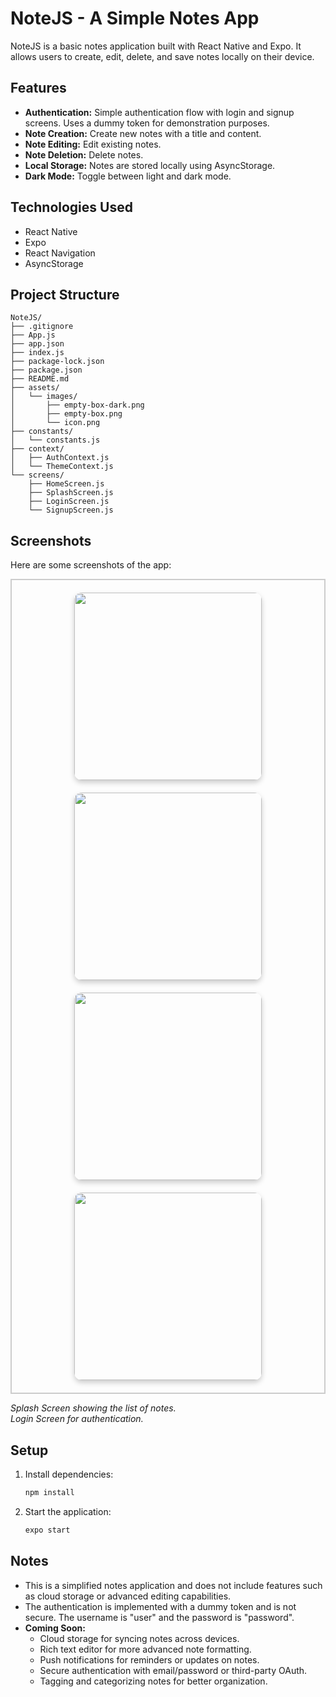 # NoteJS - A Simple Notes App

NoteJS is a basic notes application built with React Native and Expo. It allows users to create, edit, delete, and save notes locally on their device.

## Features

*   **Authentication:** Simple authentication flow with login and signup screens. Uses a dummy token for demonstration purposes.
*   **Note Creation:** Create new notes with a title and content.
*   **Note Editing:** Edit existing notes.
*   **Note Deletion:** Delete notes.
*   **Local Storage:** Notes are stored locally using AsyncStorage.
*   **Dark Mode:** Toggle between light and dark mode.

## Technologies Used

*   React Native
*   Expo
*   React Navigation
*   AsyncStorage

## Project Structure

```
NoteJS/
├── .gitignore
├── App.js
├── app.json
├── index.js
├── package-lock.json
├── package.json
├── README.md
├── assets/
│   └── images/
│       ├── empty-box-dark.png
│       ├── empty-box.png
│       └── icon.png
├── constants/
│   └── constants.js
├── context/
│   ├── AuthContext.js
│   └── ThemeContext.js
└── screens/
    ├── HomeScreen.js
    ├── SplashScreen.js
    ├── LoginScreen.js
    └── SignupScreen.js

```



## Screenshots

Here are some screenshots of the app:

<div style="display: flex; flex-wrap: wrap; justify-content: center; gap: 20px; padding: 20px; border: 2px solid #ccc;">
  <img src="assets/images/apps/SplashScreen.png" width="300" 
       style="border-radius: 12px; box-shadow: 0 4px 8px rgba(0,0,0,0.2);" />
  <img src="assets/images/apps/LoginScreen.png" width="300" 
       style="border-radius: 12px; box-shadow: 0 4px 8px rgba(0,0,0,0.2);" />
  <img src="assets/images/apps/SignUpScreen.png" width="300" 
       style="border-radius: 12px; box-shadow: 0 4px 8px rgba(0,0,0,0.2);" />
  <img src="assets/images/apps/ForgetPasswordScreen.png" width="300" 
       style="border-radius: 12px; box-shadow: 0 4px 8px rgba(0,0,0,0.2);" />
</div>

*Splash Screen showing the list of notes.*  
*Login Screen for authentication.*
## Setup

1.  Install dependencies:

    ```bash
    npm install
    ```

2.  Start the application:

    ```bash
    expo start
    ```

## Notes

*   This is a simplified notes application and does not include features such as cloud storage or advanced editing capabilities.
*   The authentication is implemented with a dummy token and is not secure. The username is "user" and the password is "password".
*   **Coming Soon:**
    * Cloud storage for syncing notes across devices.
    * Rich text editor for more advanced note formatting.
    * Push notifications for reminders or updates on notes.
    * Secure authentication with email/password or third-party OAuth.
    * Tagging and categorizing notes for better organization.
